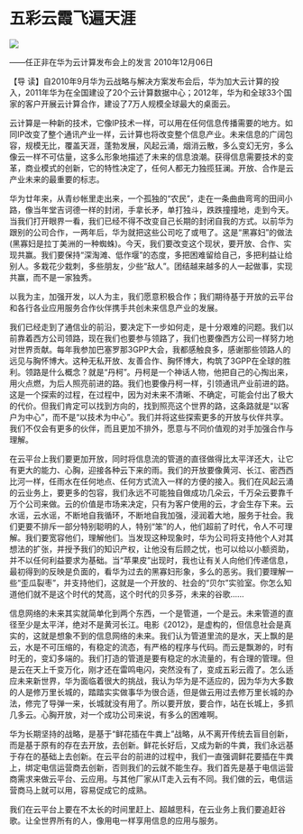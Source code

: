 # 五彩云霞飞遍天涯
<img class="pv" src="https://api.visitor.plantree.me/visitor-badge/pv?namespace=plantree.me&key=renzhengfei-speeches/./docs/speeches/2010/12/五彩云霞飞遍天涯.md">


——任正非在华为云计算发布会上的发言
2010年12月06日



【导  读】自2010年9月华为云战略与解决方案发布会后，华为加大云计算的投入，2011年华为在全国建设了20个云计算数据中心；2012年，华为和全球33个国家的客户开展云计算合作，建设了7万人规模全球最大的桌面云。



云计算是一种新的技术，它像IP技术一样，可以用在任何信息传播需要的地方。如同IP改变了整个通讯产业一样，云计算也将改变整个信息产业。未来信息的广阔包容，规模无比，覆盖天涯，蓬勃发展，风起云涌，烟消云散，多么变幻无穷，多么像云一样不可估量，这多么形象地描述了未来的信息浪潮。获得信息需要技术的变革，商业模式的创新，它的特性决定了，任何人都无力独揽狂澜。开放、合作是云产业未来的最重要的标志。

华为廿年来，从青纱帐里走出来，一个孤独的“农民”，走在一条曲曲弯弯的田间小路，像当年堂吉诃德一样的封闭，手拿长矛，单打独斗，跌跌撞撞地，走到今天。当我们打开眼界一看，我们已经不得不改变自己长期的封闭自我的方式。以前华为跟别的公司合作，一两年后，华为就把这些公司吃了或甩了。这是“黑寡妇”的做法(黑寡妇是拉丁美洲的一种蜘蛛)。今天，我们要改变这个现状，要开放、合作、实现共赢。我们要保持“深淘滩、低作堰”的态度，多把困难留给自己，多把利益让给别人。多栽花少栽刺，多些朋友，少些“敌人”。团结越来越多的人一起做事，实现共赢，而不是一家独秀。

以我为主，加强开发，以人为主，我们愿意积极合作；我们期待基于开放的云平台和各行各业应用服务合作伙伴携手共创未来信息产业的发展。

我们已经走到了通信业的前沿，要决定下一步如何走，是十分艰难的问题。我们以前靠着西方公司领路，现在我们也要参与领路了，我们也要像西方公司一样努力地对世界贡献。每年我参加巴塞罗那3GPP大会，我都感触良多，感谢那些领路人的远见与胸怀博大。这种无私开放、友善合作、胸怀博大，构筑了3GPP在全球的胜利。领路是什么概念？就是“丹柯”。丹柯是一个神话人物，他把自己的心掏出来，用火点燃，为后人照亮前进的路。我们也要像丹柯一样，引领通讯产业前进的路。这是一个探索的过程，在过程中，因为对未来不清晰、不确定，可能会付出了极大的代价。但我们肯定可以找到方向的，找到照亮这个世界的路，这条路就是“以客户为中心”，而不是“以技术为中心”。我们并将这些探索更多的开放与伙伴共享。我们不仅会有更多的伙伴，而且更加不排外，愿意与不同价值观的对手加强合作与理解。

在云平台上我们要更加开放，同时将信息流的管道的直径做得比太平洋还大，让它有更大的能力、心胸，迎接各种云下来的雨。我们的开放要像黄河、长江、密西西比河一样，任雨水在任何地点、任何方式流入一样的方便的接入。我们在风起云涌的云业务上，要更多的包容，我们永远不可能独自做成功几朵云，千万朵云要靠千万个公司来做。云的价值是市场来决定，只有为客户使用的云，才会生存下来。云水谣，云水谣，不断地自我循环，不断地自我加强，浸润着大地，服务于社会。我们更要不排斥一部分特别聪明的人，特别“笨”的人，他们超前了时代，令人不可理解。我们要宽容他们，理解他们。当发现这种现象时，华为公司将支持他个人对其想法的扩张，并授予我们的知识产权，让他没有后顾之忧，也可以给以小额资助，并不以任何利益要求为基础。当“苹果皮”出现时，我也让有关人向他们传递信息，最初得到的反映是负面的，看华为过去的黑寡妇形象，多么的恶劣。我们要理解一些“歪瓜裂枣”，并支持他们，这就是一个开放的、社会的“贝尔”实验室。你怎么知道他们就不是这个时代的梵高，这个时代的贝多芬，未来的谷歌……

信息网络的未来其实就简单化到两个东西，一个是管道，一个是云。未来管道的直径至少是太平洋，绝对不是黄河长江。电影《2012》，是虚构的，但信息社会是真实的，这就是想象不到的信息网络的未来。我们认为管道里流的是水，天上飘的是云，水是不可压缩的，有稳定的流态，有严格的程序与代码。而云是飘渺的，时有时无的，变幻多端的。我们打造的管道是要有稳定的水流量的，有合理的管理。但是云在天上千变万化，刚才还在雷鸣电闪，突然没有了，变成五彩云霞了。怎么适应未来新世界，华为面临着很大的挑战，我认为华为是不适应的，因为华为大多数的人是修万里长城的，踏踏实实做事华为很合适，但是做云用过去修万里长城的办法，修完了导弹一来，长城就没有用了。所以要开放，要合作，站在长城上，多抓几多云。心胸开放，对一个成功公司来说，有多么的困难啊。

华为长期坚持的战略，是基于“鲜花插在牛粪上”战略，从不离开传统去盲目创新，而是基于原有的存在去开放，去创新。鲜花长好后，又成为新的牛粪，我们永远基于存在的基础上去创新。在云平台的前进的过程中，我们一直强调鲜花要插在牛粪上，绑定电信运营商去创新，否则我们的云就不能生存。我们首先是基于电信运营商需求来做云平台、云应用。与其他厂家从IT走入云有不同。我们做的云，电信运营商马上就可以用，容易促成它的成熟。

我们在云平台上要在不太长的时间里赶上、超越思科，在云业务上我们要追赶谷歌。让全世界所有的人，像用电一样享用信息的应用与服务。
